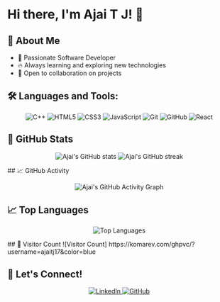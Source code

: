 # Hi there, I'm Ajai T J! 👋

## 🚀 About Me
- 🌱 Passionate Software Developer
- 🔥 Always learning and exploring new technologies
- 🤝 Open to collaboration on projects

## 🛠️ Languages and Tools:
<p align="center">
  <img src="https://img.shields.io/badge/C++-00599C?style=for-the-badge&logo=cplusplus&logoColor=white" alt="C++" />
  <img src="https://img.shields.io/badge/HTML5-E34F26?style=for-the-badge&logo=html5&logoColor=white" alt="HTML5" />
  <img src="https://img.shields.io/badge/CSS3-1572B6?style=for-the-badge&logo=css3&logoColor=white" alt="CSS3" />
  <img src="https://img.shields.io/badge/JavaScript-F7DF1E?style=for-the-badge&logo=javascript&logoColor=black" alt="JavaScript" />
  <img src="https://img.shields.io/badge/Git-F05032?style=for-the-badge&logo=git&logoColor=white" alt="Git" />
  <img src="https://img.shields.io/badge/GitHub-181717?style=for-the-badge&logo=github&logoColor=white" alt="GitHub" />
  <img src="https://img.shields.io/badge/React-61DAFB?style=for-the-badge&logo=react&logoColor=black" alt="React" />
</p>

## 🌟 GitHub Stats
<p align="center">
  <img src="https://github-readme-stats.vercel.app/api?username=ajaitj17&show_icons=true&theme=radical" alt="Ajai's GitHub stats" />
  <img src="https://github-readme-streak-stats.herokuapp.com/?user=ajaitj17&theme=radical" alt="Ajai's GitHub streak" />
</p>
## 📈 GitHub Activity
<p align="center">
  <img src="https://activity-graph.herokuapp.com/graph?username=ajaitj17&theme=react-dark" alt="Ajai's GitHub Activity Graph" />
</p>


## 📈 Top Languages
<p align="center">
  <img src="https://github-readme-stats.vercel.app/api/top-langs/?username=ajaitj17&layout=compact&theme=radical" alt="Top Languages" />
</p>
## 👀 Visitor Count
![Visitor Count] https://komarev.com/ghpvc/?username=ajaitj17&color=blue



## 💬 Let's Connect!
<p align="center">
  <a href="https://www.linkedin.com/in/ajai-t-j-348b06228/">
    <img src="https://img.shields.io/badge/LinkedIn-0077B5?style=for-the-badge&logo=linkedin&logoColor=white" alt="LinkedIn" />
  </a>
  <a href="https://github.com/ajaitj17">
    <img src="https://img.shields.io/badge/GitHub-181717?style=for-the-badge&logo=github&logoColor=white" alt="GitHub" />
  </a>
</p>
